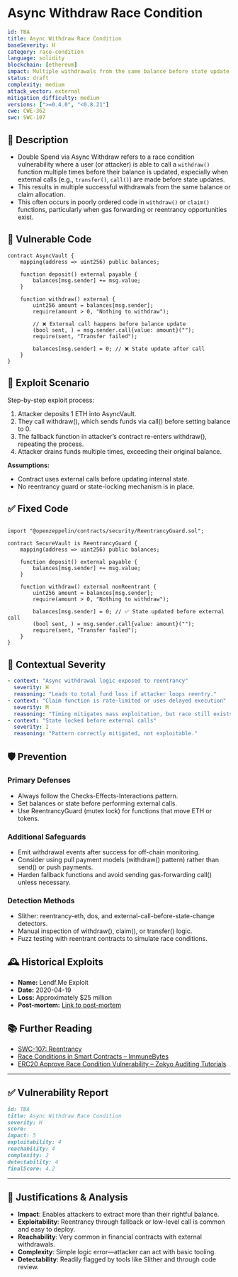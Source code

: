 # Async Withdraw Race Condition

```YAML
id: TBA
title: Async Withdraw Race Condition 
baseSeverity: H
category: race-condition
language: solidity
blockchain: [ethereum]
impact: Multiple withdrawals from the same balance before state update
status: draft
complexity: medium
attack_vector: external
mitigation_difficulty: medium
versions: [">=0.4.0", "<0.8.21"]
cwe: CWE-362
swc: SWC-107
```

## 📝 Description

- Double Spend via Async Withdraw refers to a race condition vulnerability where a user (or attacker) is able to call a `withdraw()` function multiple times before their balance is updated, especially when external calls (e.g., `transfer()`, `call()`) are made before state updates. 
- This results in multiple successful withdrawals from the same balance or claim allocation.
- This often occurs in poorly ordered code in `withdraw()` or `claim()` functions, particularly when gas forwarding or reentrancy opportunities exist.

## 🚨 Vulnerable Code

```solidity
contract AsyncVault {
    mapping(address => uint256) public balances;

    function deposit() external payable {
        balances[msg.sender] += msg.value;
    }

    function withdraw() external {
        uint256 amount = balances[msg.sender];
        require(amount > 0, "Nothing to withdraw");

        // ❌ External call happens before balance update
        (bool sent, ) = msg.sender.call{value: amount}("");
        require(sent, "Transfer failed");

        balances[msg.sender] = 0; // ❌ State update after call
    }
}
```

## 🧪 Exploit Scenario

Step-by-step exploit process:

1. Attacker deposits 1 ETH into AsyncVault.
2. They call withdraw(), which sends funds via call() before setting balance to 0.
3. The fallback function in attacker’s contract re-enters withdraw(), repeating the process.
4. Attacker drains funds multiple times, exceeding their original balance.

**Assumptions:**

- Contract uses external calls before updating internal state.
- No reentrancy guard or state-locking mechanism is in place.

## ✅ Fixed Code

```solidity

import "@openzeppelin/contracts/security/ReentrancyGuard.sol";

contract SecureVault is ReentrancyGuard {
    mapping(address => uint256) public balances;

    function deposit() external payable {
        balances[msg.sender] += msg.value;
    }

    function withdraw() external nonReentrant {
        uint256 amount = balances[msg.sender];
        require(amount > 0, "Nothing to withdraw");

        balances[msg.sender] = 0; // ✅ State updated before external call
        (bool sent, ) = msg.sender.call{value: amount}("");
        require(sent, "Transfer failed");
    }
}
```

## 🧭 Contextual Severity

```yaml
- context: "Async withdrawal logic exposed to reentrancy"
  severity: H
  reasoning: "Leads to total fund loss if attacker loops reentry."
- context: "Claim function is rate-limited or uses delayed execution"
  severity: M
  reasoning: "Timing mitigates mass exploitation, but race still exists."
- context: "State locked before external calls"
  severity: I
  reasoning: "Pattern correctly mitigated, not exploitable."
```
## 🛡️ Prevention

### Primary Defenses

- Always follow the Checks-Effects-Interactions pattern.
- Set balances or state before performing external calls.
- Use ReentrancyGuard (mutex lock) for functions that move ETH or tokens.

### Additional Safeguards

- Emit withdrawal events after success for off-chain monitoring.
- Consider using pull payment models (withdraw() pattern) rather than send() or push payments.
- Harden fallback functions and avoid sending gas-forwarding call() unless necessary.

### Detection Methods

- Slither: reentrancy-eth, dos, and external-call-before-state-change detectors.
- Manual inspection of withdraw(), claim(), or transfer() logic.
- Fuzz testing with reentrant contracts to simulate race conditions.

## 🕰️ Historical Exploits

- **Name:** Lendf.Me Exploit 
- **Date:** 2020-04-19 
- **Loss:** Approximately $25 million 
- **Post-mortem:** [Link to post-mortem](https://blockapex.io/top-10-smart-contract-vulnerabilities/) 
  
## 📚 Further Reading

- [SWC-107: Reentrancy](https://swcregistry.io/docs/SWC-107)
- [Race Conditions in Smart Contracts – ImmuneBytes](https://immunebytes.com/blog/race-conditions-in-smart-contracts/) 
- [ERC20 Approve Race Condition Vulnerability – Zokyo Auditing Tutorials](https://zokyo-auditing-tutorials.gitbook.io/zokyo-tutorials/tutorials/tutorial-3-approvals-and-safe-approvals/vulnerability-examples/erc20-approve-race-condition-vulnerability) 

--- 

## ✅ Vulnerability Report

```markdown
id: TBA
title: Async Withdraw Race Condition 
severity: H
score:
impact: 5         
exploitability: 4 
reachability: 4   
complexity: 2     
detectability: 4  
finalScore: 4.2
```

---

## 📄 Justifications & Analysis

- **Impact**: Enables attackers to extract more than their rightful balance.
- **Exploitability**: Reentrancy through fallback or low-level call is common and easy to deploy.
- **Reachability**: Very common in financial contracts with external withdrawals.
- **Complexity**: Simple logic error—attacker can act with basic tooling.
- **Detectability**: Readily flagged by tools like Slither and through code review.
